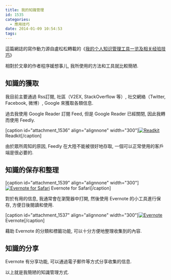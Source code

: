 ```yaml
---
title: 我的知識管理
id: 1535
categories:
  - 應用技巧
date: 2014-01-09 10:54:53
tags:
---
```


這篇網誌的寫作動力源自盧松松轉載的《[我的个人知识管理工具一览及相关经验技巧](http://www.cnblogs.com/lanxuezaipiao/p/3504408.html)》

相對於文章的作者程序媛想事儿, 我所使用的方法和工具就比較簡陋.

<!--more-->

## 知識的獲取

我目前主要通過 Rss訂閱, 社區（V2EX, StackOverflow 等）, 社交網絡（Twitter, Facebook, 微博）, Google 來獲取各類信息.

過去我使用 Google Reader 訂閱 Feed, 但是 Google Reader 已經關閉, 因此我轉而使用 Feedly.

[caption id="attachment_1536" align="alignnone" width="300"][![Readkit](/wp-content/uploads/2014/01/螢幕快照-2014-01-09-10.34.44-300x179.png)](/wp-content/uploads/2014/01/螢幕快照-2014-01-09-10.34.44-e1389272836583.png) Readkit[/caption]

由於眾所周知的原因, Feedly 在大陸不能被很好地存取, 一個可以正常使用的客戶端是很必要的.

## 知識的保存和整理

[caption id="attachment_1539" align="alignnone" width="300"][![Evernote for Safari](/wp-content/uploads/2014/01/螢幕快照-2014-01-09-10.46.36-300x169.png)](/wp-content/uploads/2014/01/螢幕快照-2014-01-09-10.46.36-e1389272787369.png) Evernote for Safari[/caption]

對於有用的信息, 我通常會在瀏覽器中打開, 然後使用 Evernote 的小工具進行保存, 方便日後閱讀和使用.

[caption id="attachment_1537" align="alignnone" width="300"][![Evernote](/wp-content/uploads/2014/01/螢幕快照-2014-01-09-10.27.40-300x172.png)](/wp-content/uploads/2014/01/螢幕快照-2014-01-09-10.27.40-e1389272831722.png) Evernote[/caption]

藉助 Evernote 的分類和標籤功能, 可以十分方便地整理收集到的內容.

## 知識的分享

Evernote 有分享功能, 可以通過電子郵件等方式分享收集的信息.

以上就是我簡陋的知識管理方式.
